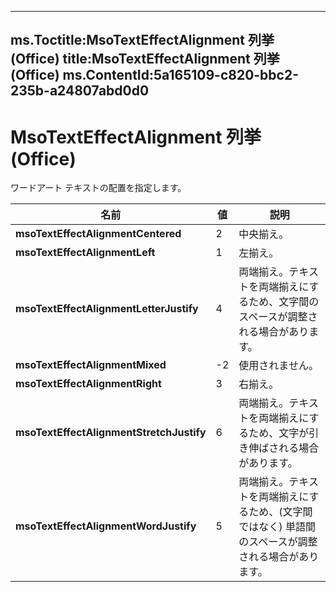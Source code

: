

---
ms.Toctitle:MsoTextEffectAlignment 列挙 (Office)
title:MsoTextEffectAlignment 列挙 (Office)
ms.ContentId:5a165109-c820-bbc2-235b-a24807abd0d0
---
# MsoTextEffectAlignment 列挙 (Office)




ワードアート テキストの配置を指定します。

|**名前**|**値**|**説明**|
|---|---|---|
|**msoTextEffectAlignmentCentered**|2|中央揃え。|
|**msoTextEffectAlignmentLeft**|1|左揃え。|
|**msoTextEffectAlignmentLetterJustify**|4|両端揃え。テキストを両端揃えにするため、文字間のスペースが調整される場合があります。|
|**msoTextEffectAlignmentMixed**|-2|使用されません。|
|**msoTextEffectAlignmentRight**|3|右揃え。|
|**msoTextEffectAlignmentStretchJustify**|6|両端揃え。テキストを両端揃えにするため、文字が引き伸ばされる場合があります。|
|**msoTextEffectAlignmentWordJustify**|5|両端揃え。テキストを両端揃えにするため、(文字間ではなく) 単語間のスペースが調整される場合があります。|




